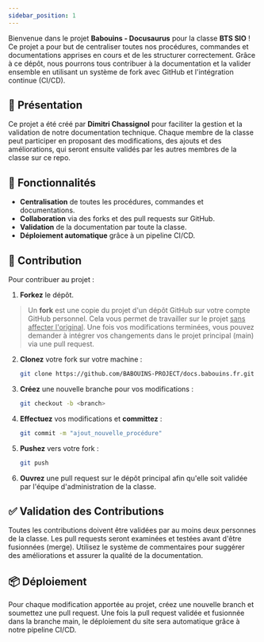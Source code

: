 ```yaml
---
sidebar_position: 1
---
```


Bienvenue dans le projet **Babouins - Docusaurus** pour la classe **BTS SIO** ! Ce projet a pour but de centraliser toutes nos procédures, commandes et documentations apprises en cours et de les structurer correctement. Grâce à ce dépôt, nous pourrons tous contribuer à la documentation et la valider ensemble en utilisant un système de fork avec GitHub et l'intégration continue (CI/CD).

## 🎉 Présentation

Ce projet a été créé par **Dimitri Chassignol** pour faciliter la gestion et la validation de notre documentation technique. Chaque membre de la classe peut participer en proposant des modifications, des ajouts et des améliorations, qui seront ensuite validés par les autres membres de la classe sur ce repo. 

## 🚀 Fonctionnalités

- **Centralisation** de toutes les procédures, commandes et documentations.
- **Collaboration** via des forks et des pull requests sur GitHub.
- **Validation** de la documentation par toute la classe.
- **Déploiement automatique** grâce à un pipeline CI/CD.

## 📝 Contribution

Pour contribuer au projet :

1. **Forkez** le dépôt. 

> Un **fork** est une copie du projet d'un dépôt GitHub sur votre compte GitHub personnel. Cela vous permet de travailler sur le projet <u>sans affecter l'original</u>. Une fois vos modifications terminées, vous pouvez demander à intégrer vos changements dans le projet principal (main) via une pull request.

2. **Clonez** votre fork sur votre machine :
    ```bash
    git clone https://github.com/BABOUINS-PROJECT/docs.babouins.fr.git
    ```
3. **Créez** une nouvelle branche pour vos modifications :
    ```bash
    git checkout -b <branch>
    ```
4. **Effectuez** vos modifications et **committez** :
    ```bash
    git commit -m "ajout_nouvelle_procédure"
    ```
5. **Pushez** vers votre fork :
    ```bash
    git push 
    ```
6. **Ouvrez** une pull request sur le dépôt principal afin qu'elle soit validée par l'équipe d'administration de la classe.

## ✅ Validation des Contributions

Toutes les contributions doivent être validées par au moins deux personnes de la classe. Les pull requests seront examinées et testées avant d'être fusionnées (merge). Utilisez le système de commentaires pour suggérer des améliorations et assurer la qualité de la documentation.

## 📦 Déploiement

Pour chaque modification apportée au projet, créez une nouvelle branch et soumettez une pull request. Une fois la pull request validée et fusionnée dans la branche main, le déploiement du site sera automatique grâce à notre pipeline CI/CD.